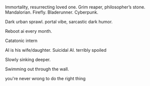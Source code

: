  Immortality, resurrecting loved one.
 Grim reaper, philosopher’s stone.
 Mandalorian.  Firefly. Bladerunner. Cyberpunk.

 Dark urban sprawl.
 portal vibe, sarcastic dark humor.

 Reboot ai every month.

 Catatonic intern

 AI is his wife/daughter.
 Suicidal AI.
 terribly spoiled

 Slowly sinking deeper.

 Swimming out through the wall.

 you're never wrong to do the right thing